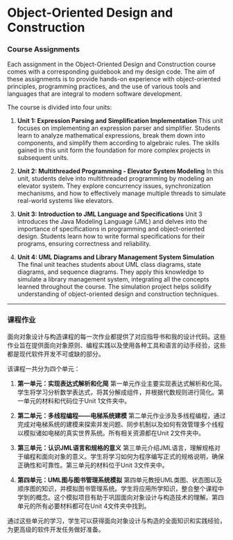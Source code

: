 # Object-Oriented Design and Construction

### Course Assignments

Each assignment in the Object-Oriented Design and Construction course comes with a corresponding guidebook and my design code. The aim of these assignments is to provide hands-on experience with object-oriented principles, programming practices, and the use of various tools and languages that are integral to modern software development.

The course is divided into four units:

1. **Unit 1: Expression Parsing and Simplification Implementation**
   This unit focuses on implementing an expression parser and simplifier. Students learn to analyze mathematical expressions, break them down into components, and simplify them according to algebraic rules. The skills gained in this unit form the foundation for more complex projects in subsequent units.
   
2. **Unit 2: Multithreaded Programming - Elevator System Modeling**
   In this unit, students delve into multithreaded programming by modeling an elevator system. They explore concurrency issues, synchronization mechanisms, and how to effectively manage multiple threads to simulate real-world systems like elevators.
   
3. **Unit 3: Introduction to JML Language and Specifications**
   Unit 3 introduces the Java Modeling Language (JML) and delves into the importance of specifications in programming and object-oriented design. Students learn how to write formal specifications for their programs, ensuring correctness and reliability.
   
4. **Unit 4: UML Diagrams and Library Management System Simulation**
   The final unit teaches students about UML class diagrams, state diagrams, and sequence diagrams. They apply this knowledge to simulate a library management system, integrating all the concepts learned throughout the course. The simulation project helps solidify understanding of object-oriented design and construction techniques.

---

### 课程作业

面向对象设计与构造课程的每一次作业都提供了对应指导书和我的设计代码。这些作业旨在提供面向对象原则、编程实践以及使用各种工具和语言的动手经验，这些都是现代软件开发不可或缺的部分。

该课程一共分为四个单元：

1. **第一单元：实现表达式解析和化简**
   第一单元作业主要实现表达式解析和化简。学生将学习分析数学表达式，将其分解成组件，并根据代数规则进行简化。第一单元的材料和代码位于Unit 1文件夹中。
   
2. **第二单元：多线程编程——电梯系统建模**
   第二单元作业涉及多线程编程，通过完成对电梯系统的建模来探索并发问题、同步机制以及如何有效管理多个线程以模拟诸如电梯的真实世界系统。所有相关资源都在Unit 2文件夹中。
   
3. **第三单元：认识JML语言和规格的意义**
   第三单元介绍JML语言，理解规格对于编程和面向对象的意义。学生将学习如何为程序编写正式的规格说明，确保正确性和可靠性。第三单元的材料位于Unit 3文件夹中。
   
4. **第四单元：UML图与图书管理系统模拟**
   第四单元教授UML类图、状态图以及顺序图的知识，并模拟图书管理系统。学生将应用所学知识，整合整个课程中学到的概念。这个模拟项目有助于巩固面向对象设计与构造技术的理解。第四单元的所有必要材料都可在Unit 4文件夹中找到。

通过这些单元的学习，学生可以获得面向对象设计与构造的全面知识和实践经验，为更高级的软件开发任务做好准备。
